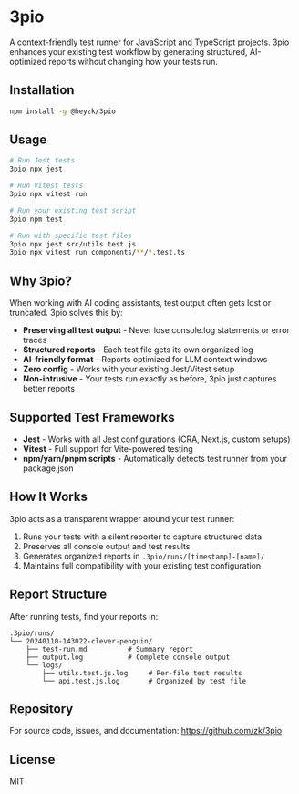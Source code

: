 # 3pio

A context-friendly test runner for JavaScript and TypeScript projects. 3pio enhances your existing test workflow by generating structured, AI-optimized reports without changing how your tests run.

## Installation

```bash
npm install -g @heyzk/3pio
```

## Usage

```bash
# Run Jest tests
3pio npx jest

# Run Vitest tests  
3pio npx vitest run

# Run your existing test script
3pio npm test

# Run with specific test files
3pio npx jest src/utils.test.js
3pio npx vitest run components/**/*.test.ts
```

## Why 3pio?

When working with AI coding assistants, test output often gets lost or truncated. 3pio solves this by:

- **Preserving all test output** - Never lose console.log statements or error traces
- **Structured reports** - Each test file gets its own organized log
- **AI-friendly format** - Reports optimized for LLM context windows
- **Zero config** - Works with your existing Jest/Vitest setup
- **Non-intrusive** - Your tests run exactly as before, 3pio just captures better reports

## Supported Test Frameworks

- **Jest** - Works with all Jest configurations (CRA, Next.js, custom setups)
- **Vitest** - Full support for Vite-powered testing
- **npm/yarn/pnpm scripts** - Automatically detects test runner from your package.json

## How It Works

3pio acts as a transparent wrapper around your test runner:

1. Runs your tests with a silent reporter to capture structured data
2. Preserves all console output and test results
3. Generates organized reports in `.3pio/runs/[timestamp]-[name]/`
4. Maintains full compatibility with your existing test configuration

## Report Structure

After running tests, find your reports in:
```
.3pio/runs/
└── 20240110-143022-clever-penguin/
    ├── test-run.md          # Summary report
    ├── output.log           # Complete console output
    └── logs/
        ├── utils.test.js.log     # Per-file test results
        └── api.test.js.log       # Organized by test file
```

## Repository

For source code, issues, and documentation: https://github.com/zk/3pio

## License

MIT
